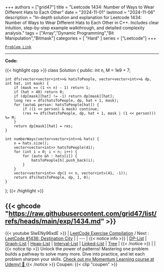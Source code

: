 
+++
authors = ["grid47"]
title = "Leetcode 1434: Number of Ways to Wear Different Hats to Each Other"
date = "2024-11-01"
lastmod = "2024-11-06"
description = "In-depth solution and explanation for Leetcode 1434: Number of Ways to Wear Different Hats to Each Other in C++. Includes clear intuition, step-by-step example walkthrough, and detailed complexity analysis."
tags = ["Array","Dynamic Programming","Bit Manipulation","Bitmask"]
categories = [
    "Hard"
]
series = ["Leetcode"]
+++



[`Problem Link`](https://leetcode.com/problems/number-of-ways-to-wear-different-hats-to-each-other/description/)

---
**Code:**

{{< highlight cpp >}}
class Solution {
public:
    int n, M = 1e9 + 7;
    
    int dfs(vector<vector<int>>& hatsToPeople, vector<vector<int>>& dp, int hat, int mask) {
        if (mask == (1 << n) - 1) return 1;
        if (hat > 40) return 0;
        if (dp[mask][hat] != -1) return dp[mask][hat];
        long res = dfs(hatsToPeople, dp, hat + 1, mask);
        for (auto& person: hatsToPeople[hat]) {
            if ((1 << person) & mask) continue;
            (res += dfs(hatsToPeople, dp, hat + 1, mask | (1 << person))) %= M;
        }
        return dp[mask][hat] = res;
    }
    
    int numberWays(vector<vector<int>>& hats) {
        n = hats.size();
        vector<vector<int>> hatsToPeople(41);
        for (int i = 0; i < n; i++) {
            for (auto &h : hats[i]) {
                hatsToPeople[h].push_back(i);
            }
        }
        vector<vector<int>> dp(1 << n, vector<int>(41, -1));
        return dfs(hatsToPeople, dp, 1, 0);
    }
};
{{< /highlight >}}

{{< ghcode "https://raw.githubusercontent.com/grid47/list/refs/heads/main/exp/1434.md" >}}
---
{{< youtube SlwENy96xdE >}}
| [LeetCode Exercise Compilation](https://grid47.xyz/leetcode/) / Next : [LeetCode #1436: Destination City](https://grid47.xyz/posts/leetcode-1434-number-of-ways-to-wear-different-hats-to-each-other-solution/) |
| --- |
{{< notice info >}}
| [DP-List](https://grid47.xyz/lists/dp/) | [Graph-List](https://grid47.xyz/lists/graph/) | [Heap-List](https://grid47.xyz/lists/heap/) | [Interval-List](https://grid47.xyz/lists/interval/) | [Linked-List](https://grid47.xyz/lists/ll/) | [Tree](https://grid47.xyz/lists/tree/) |
{{< /notice >}}
| |
{{< notice tip >}}
Unlock the power of patterns! Mastering one problem builds a pathway to solve many more. Dive into practice, and let each problem sharpen your skills. [Check out my Momentum Learning course at Udemy! 🚀 ](https://www.udemy.com/course/algorithms-and-data-structures-in-cpp/)
{{< /notice >}}
Coupen: {{< clip "coupen" >}}
